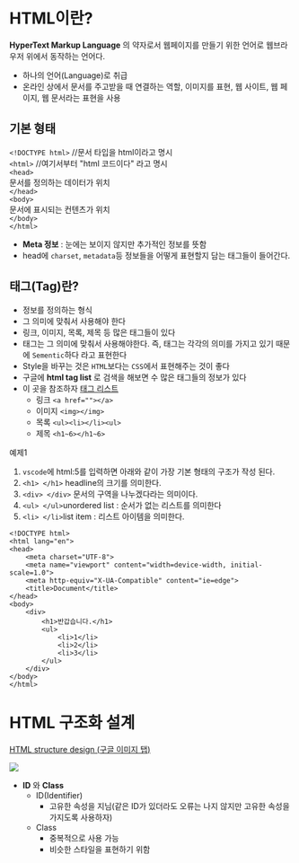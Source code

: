 # HTML이란?

**HyperText Markup Language** 의 약자로서 웹페이지를 만들기 위한 언어로 웹브라우저 위에서 동작하는 언어다.

-   하나의 언어(Language)로 취급
-   온라인 상에서 문서를 주고받을 때 연결하는 역할, 이미지를 표현, 웹 사이트, 웹 페이지, 웹 문서라는 표현을 사용

## 기본 형태

`<!DOCTYPE html>` //문서 타입을 html이라고 명시  
`<html>` //여기서부터 "html 코드이다" 라고 명시  
`<head>`  
문서를 정의하는 데이터가 위치  
`</head>`  
`<body>`  
문서에 표시되는 컨텐츠가 위치  
`</body>`  
`</html>`

-   **Meta 정보** : 눈에는 보이지 않지만 추가적인 정보를 뜻함
-   head에 `charset`, `metadata`등 정보들을 어떻게 표현할지 담는 태그들이 들어간다.

## 태그(Tag)란?

-   정보를 정의하는 형식
-   그 의미에 맞춰서 사용해야 한다
-   링크, 이미지, 목록, 제목 등 많은 태그들이 있다
-   태그는 그 의미에 맞춰서 사용해야한다. 즉, 태그는 각각의 의미를 가지고 있기 때문에 `Sementic`하다 라고 표현한다
-   Style을 바꾸는 것은 `HTML`보다는 `CSS`에서 표현해주는 것이 좋다
-   구글에 **html tag list** 로 검색을 해보면 수 많은 태그들의 정보가 있다
-   이 곳을 참조하자 [태그 리스트](https://www.w3schools.com/tags/)
    -   링크 `<a href=""></a>`
    -   이미지 `<img></img>`
    -   목록 `<ul><li></li><ul>`
    -   제목 `<h1~6></h1~6>`

예제1

1.  `vscode`에 html:5를 입력하면 아래와 같이 가장 기본 형태의 구조가 작성 된다.
2.  `<h1> </h1>` headline의 크기를 의미한다.
3.  `<div> </div>` 문서의 구역을 나누겠다라는 의미이다.
4.  `<ul> </ul>`unordered list : 순서가 없는 리스트를 의미한다
5.  `<li> </li>`list item : 리스트 아이템을 의미한다.

```
<!DOCTYPE html>
<html lang="en">
<head>
    <meta charset="UTF-8">
    <meta name="viewport" content="width=device-width, initial-scale=1.0">
    <meta http-equiv="X-UA-Compatible" content="ie=edge">
    <title>Document</title>
</head>
<body>
    <div>
        <h1>반갑습니다.</h1>
        <ul>
            <li>1</li>
            <li>2</li>
            <li>3</li>
        </ul>
    </div>
</body>
</html>
```

# HTML 구조화 설계

[HTML structure design (구글 이미지 탭)](https://www.google.co.kr/search?q=html+structure+design&newwindow=1&safe=off&tbm=isch&source=lnms&sa=X&ved=0ahUKEwjjo63utYfcAhWRFIgKHfRDBIEQ_AUICigB&biw=682&bih=768&dpr=2)


![](https://img1.daumcdn.net/thumb/R1280x0/?scode=mtistory2&fname=https%3A%2F%2Fblog.kakaocdn.net%2Fdn%2FcE8QOk%2FbtqFaMJ4xfi%2FUlP04bYsyo6qOMu1YjIn60%2Fimg.png)

-   **ID** 와 **Class**
    -   ID(Identifier)
        -   고유한 속성을 지님(같은 ID가 있더라도 오류는 나지 않지만 고유한 속성을 가지도록 사용하자)
    -   Class
        -   중복적으로 사용 가능
        -   비슷한 스타일을 표현하기 위함